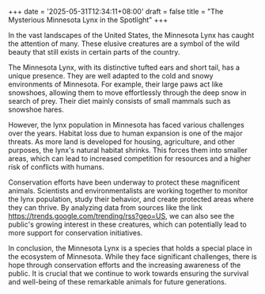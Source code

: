 +++
date = '2025-05-31T12:34:11+08:00'
draft = false
title = "The Mysterious Minnesota Lynx in the Spotlight"
+++

In the vast landscapes of the United States, the Minnesota Lynx has caught the attention of many. These elusive creatures are a symbol of the wild beauty that still exists in certain parts of the country. 

The Minnesota Lynx, with its distinctive tufted ears and short tail, has a unique presence. They are well adapted to the cold and snowy environments of Minnesota. For example, their large paws act like snowshoes, allowing them to move effortlessly through the deep snow in search of prey. Their diet mainly consists of small mammals such as snowshoe hares. 

However, the lynx population in Minnesota has faced various challenges over the years. Habitat loss due to human expansion is one of the major threats. As more land is developed for housing, agriculture, and other purposes, the lynx's natural habitat shrinks. This forces them into smaller areas, which can lead to increased competition for resources and a higher risk of conflicts with humans. 

Conservation efforts have been underway to protect these magnificent animals. Scientists and environmentalists are working together to monitor the lynx population, study their behavior, and create protected areas where they can thrive. By analyzing data from sources like the link https://trends.google.com/trending/rss?geo=US, we can also see the public's growing interest in these creatures, which can potentially lead to more support for conservation initiatives. 

In conclusion, the Minnesota Lynx is a species that holds a special place in the ecosystem of Minnesota. While they face significant challenges, there is hope through conservation efforts and the increasing awareness of the public. It is crucial that we continue to work towards ensuring the survival and well-being of these remarkable animals for future generations.